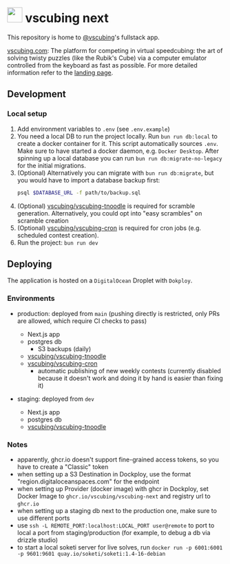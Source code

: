 # <img src="https://vscubing.com/favicon.svg" width="35px" /> vscubing next

This repository is home to [@vscubing](https://github.com/vscubing)'s fullstack app.

[vscubing.com](https://vscubing.com): The platform for competing in virtual speedcubing: the art of solving twisty puzzles (like the Rubik's Cube) via a computer emulator controlled from the keyboard as fast as possible. For more detailed information refer to the [landing page](https://vscubing.com/landing).

## Development

### Local setup

1. Add environment variables to `.env` (see `.env.example`)
2. You need a local DB to run the project locally. Run `bun run db:local` to create a docker container for it. This script automatically sources `.env`. Make sure to have started a docker daemon, e.g. `Docker Desktop`. After spinning up a local database you can run `bun run db:migrate-no-legacy` for the initial migrations.
3. (Optional) Alternatively you can migrate with `bun run db:migrate`, but you would have to import a database backup first:
    ```bash
    psql $DATABASE_URL -f path/to/backup.sql
    ```
4. (Optional) [vscubing/vscubing-tnoodle](https://github.com/vscubing/vscubing-tnoodle) is required for scramble generation. Alternatively, you could opt into "easy scrambles" on scramble creation
4. (Optional) [vscubing/vscubing-cron](https://github.com/vscubing/vscubing-cron) is required for cron jobs (e.g. scheduled contest creation).
5. Run the project: `bun run dev`

## Deploying

The application is hosted on a `DigitalOcean` Droplet with `Dokploy`. 

### Environments

- production: deployed from `main` (pushing directly is restricted, only PRs are allowed, which require CI checks to pass)
    * Next.js app
    * postgres db
        + S3 backups (daily)
    * [vscubing/vscubing-tnoodle](https://github.com/vscubing/vscubing-tnoodle)
    * [vscubing/vscubing-cron](https://github.com/vscubing/vscubing-cron)
        + automatic publishing of new weekly contests (currently disabled because it doesn't work and doing it by hand is easier than fixing it)

- staging: deployed from `dev`
    * Next.js app
    * postgres db
    * [vscubing/vscubing-tnoodle](https://github.com/vscubing/vscubing-tnoodle)

### Notes

- apparently, ghcr.io doesn't support fine-grained access tokens, so you have to create a "Classic" token 
- when setting up a S3 Destination in Dockploy, use the format "region.digitaloceanspaces.com" for the endpoint
- when setting up Provider (docker image) with ghcr in Dockploy, set Docker Image to `ghcr.io/vscubing/vscubing-next` and registry url to `ghcr.io`
- when setting up a staging db next to the production one, make sure to use different ports
- use `ssh -L REMOTE_PORT:localhost:LOCAL_PORT user@remote` to port to local a port from staging/production (for example, to debug a db via drizzle studio)
- to start a local soketi server for live solves, run `docker run -p 6001:6001 -p 9601:9601 quay.io/soketi/soketi:1.4-16-debian`
